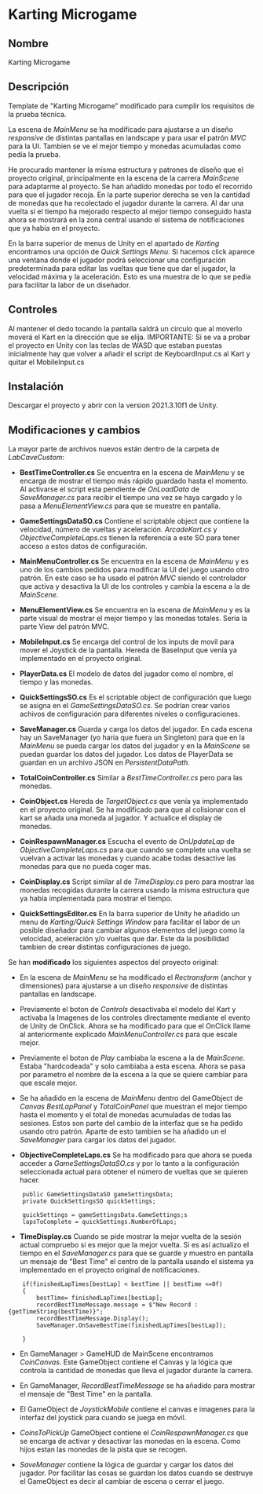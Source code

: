 # Karting Microgame

## Nombre
Karting Microgame

## Descripción
Template de "Karting Microgame" modificado para cumplir los requisitos de la prueba técnica.

La escena de *MainMenu* se ha modificado para ajustarse a un diseño *responsive* de distintas pantallas en landscape y para usar el patrón *MVC* para la UI. Tambien se ve el mejor tiempo y monedas acumuladas como pedía la prueba.

He procurado mantener la misma estructura y patrones de diseño que el proyecto original, principalmente en la escena de la carrera *MainScene* para adaptarme al proyecto. Se han añadido monedas por todo el recorrido para que el jugador recoja. En la parte superior derecha se ven la cantidad de monedas que ha recolectado el jugador durante la carrera. Al dar una vuelta si el tiempo ha mejorado respecto al mejor tiempo conseguido hasta ahora se mostrará en la zona central usando el sistema de notificaciones que ya había en el proyecto.

En la barra superior de menus de Unity en el apartado de *Karting* encontramos una opción de *Quick Settings Menu*. Si hacemos click aparece una ventana donde el jugador podrá seleccionar una configuración predeterminada para editar las vueltas que tiene que dar el jugador, la velocidad máxima y la aceleración. Esto es una muestra de lo que se pedía para facilitar la labor de un diseñador.

## Controles
Al mantener el dedo tocando la pantalla saldrá un circulo que al moverlo moverá el Kart en la dirección que se elija.
IMPORTANTE: Si se va a probar el proyecto en Unity con las teclas de WASD que estaban puestas inicialmente hay que volver a añadir el script de KeyboardInput.cs al Kart y quitar el MobileInput.cs

## Instalación
Descargar el proyecto y abrir con la version 2021.3.10f1 de Unity.

## Modificaciones y cambios
La mayor parte de archivos nuevos están dentro de la carpeta de *LabCaveCustom*:
    
- **BestTimeController.cs**
        Se encuentra en la escena de *MainMenu* y se encarga de mostrar el tiempo más rápido guardado hasta el momento. Al activarse el script esta pendiente de *OnLoadData* de *SaveManager.cs* para recibir el tiempo una vez se haya cargado y lo pasa a *MenuElementView.cs* para que se muestre en pantalla.
    
- **GameSettingsDataSO.cs**
        Contiene el scriptable object que contiene la velocidad, número de vueltas y aceleración. *ArcadeKart.cs* y *ObjectiveCompleteLaps.cs* tienen la referencia a este SO para tener acceso a estos datos de configuración.
    
- **MainMenuController.cs**
        Se encuentra en la escena de *MainMenu* y es uno de los cambios pedidos para modificar la UI del juego usando otro patrón. En este caso se ha usado el patrón *MVC* siendo el controlador que activa y desactiva la UI de los controles y cambia la escena a la de *MainScene*.
    
- **MenuElementView.cs**
        Se encuentra en la escena de *MainMenu* y es la parte visual de mostrar el mejor tiempo y las monedas totales. Seria la parte View del patrón MVC.
    
- **MobileInput.cs**
        Se encarga del control de los inputs de movil para mover el Joystick de la pantalla. Hereda de BaseInput que venía ya implementado en el proyecto original. 
    
- **PlayerData.cs**
        El modelo de datos del jugador como el nombre, el tiempo y las monedas.
    
- **QuickSettingsSO.cs**
        Es el scriptable object de configuración que luego se asigna en el *GameSettingsDataSO.cs*. Se podrían crear varios achivos de configuración para diferentes niveles o configuraciones.
    
- **SaveManager.cs**
        Guarda y carga los datos del jugador. En cada escena hay un SaveManager (yo haría que fuera un Singleton) para que en la *MainMenu* se pueda cargar los datos del jugador y en la *MainScene* se puedan guardar los datos del jugador. Los datos de PlayerData se guardan en un archivo JSON en *PersistentDataPath*.
    
- **TotalCoinController.cs**
        Similar a *BestTimeController.cs* pero para las monedas.
    
- **CoinObject.cs**
        Hereda de *TargetObject.cs* que venía ya implementado en el proyecto original. Se ha modificado para que al colisionar con el kart se añada una moneda al jugador. Y actualice el display de monedas.
    
- **CoinRespawnManager.cs**
        Escucha el evento de *OnUpdateLap* de *ObjectiveCompleteLaps.cs* para que cuando se complete una vuelta se vuelvan a activar las monedas y cuando acabe todas desactive las monedas para que no pueda coger mas.
    
- **CoinDisplay.cs**
        Script similar al de *TimeDisplay.cs* pero para mostrar las monedas recogidas durante la carrera usando la misma estructura que ya había implementada para mostrar el tiempo.
    
- **QuickSettingsEditor.cs**
        En la barra superior de Unity he añadido un menu de *Karting/Quick Settings Window* para facilitar el labor de un posible diseñador para cambiar algunos elementos del juego como la velocidad, aceleración y/o vueltas que dar. Este da la posibilidad tambien de crear distintas configuraciones de juego.

Se han **modificado** los siguientes aspectos del proyecto original:

  - En la escena de *MainMenu* se ha modificado el *Rectransform* (anchor y dimensiones) para ajustarse a un diseño *responsive* de distintas pantallas en landscape.
    
- Previamente el boton de *Controls* desactivaba el modelo del Kart y activaba la Imagenes de los controles directamente mediante el evento de Unity de OnClick. Ahora se ha modificado para que el OnClick llame al anteriormente explicado *MainMenuController.cs* para que escale mejor.
    
- Previamente el boton de *Play* cambiaba la escena a la de *MainScene*. Estaba "hardcodeada" y solo cambiaba a esta escena. Ahora se pasa por parametro el nombre de la escena a la que se quiere cambiar para que escale mejor.
    
- Se ha añadido en la escena de *MainMenu* dentro del GameObject de *Canvas* *BestLapPanel* y *TotalCoinPanel* que muestran el mejor tiempo hasta el momento y el total de monedas acumuladas de todas las sesiones. Estos son parte del cambio de la interfaz que se ha pedido usando otro patrón. Aparte de esto tambien se ha añadido un el *SaveManager* para cargar los datos del jugador.
    
- **ObjectiveCompleteLaps.cs**
        Se ha modificado para que ahora se pueda acceder a *GameSettingsDataSO.cs*  y por lo tanto a la configuración seleccionada actual para obtener el número de vueltas que se quieren hacer.
        
```
    public GameSettingsDataSO gameSettingsData;
    private QuickSettingsSO quickSettings;

    quickSettings = gameSettingsData.GameSettings;s
    lapsToComplete = quickSettings.NumberOfLaps;
```
- **TimeDisplay.cs**
        Cuando se pide mostrar la mejor vuelta de la sesión actual compruebo si es mejor que la mejor vuelta. Si es así actualizo el tiempo en el *SaveManager.cs* para que se guarde y muestro en pantalla un mensaje de "Best Time" el centro de la pantalla usando el sistema ya implementado en el proyecto original de notificaciones.
        
```
	if(finishedLapTimes[bestLap] < bestTime || bestTime <=0f)
	{
	    bestTime= finishedLapTimes[bestLap];
	    recordBestTimeMessage.message = $"New Record : {getTimeString(bestTime)}";
	    recordBestTimeMessage.Display();
	    SaveManager.OnSaveBestTime(finishedLapTimes[bestLap]);

	}
```
- En GameManager > GameHUD de MainScene encontramos *CoinCanvas*. Este GameObject contiene el Canvas y la lógica que controla la cantidad de monedas que lleva el jugador durante la carrera.
    
- En GameManager, *RecordBestTimeMessage* se ha añadido para mostrar el mensaje de "Best Time" en la pantalla.
    
- El GameObject de *JoystickMobile* contiene el canvas e imagenes para la interfaz del joystick para cuando se juega en móvil.
    
- *CoinsToPickUp* GameObject contiene el *CoinRespawnManager.cs* que se encarga de activar y desactivar las monedas en la escena. Como hijos estan las monedas de la pista que se recogen.
    
- *SaveManager* contiene la lógica de guardar y cargar los datos del jugador. Por facilitar las cosas se guardan los datos cuando se destruye el GameObject es decir al cambiar de escena o cerrar el juego.
